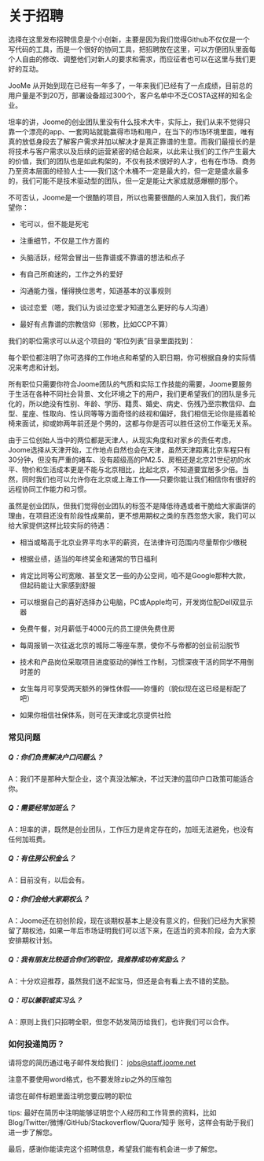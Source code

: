 # 关于招聘

选择在这里发布招聘信息是个小创新，主要是因为我们觉得Github不仅仅是一个写代码的工具，而是一个很好的协同工具，把招聘放在这里，可以方便团队里面每个人自由的修改、调整他们对新人的要求和需求，而应征者也可以在这里与我们更好的互动。

JooMe 从开始到现在已经有一年多了，一年来我们已经有了一点成绩，目前总的用户量是不到20万，部署设备超过300个，客户名单中不乏COSTA这样的知名企业。

坦率的讲，Joome的创业团队里没有什么技术大牛，实际上，我们从来不觉得只靠一个漂亮的app、一套网站就能赢得市场和用户，在当下的市场环境里面，唯有真的放低身段去了解客户需求并加以解决才是真正靠谱的生意。而我们最擅长的是将技术与客户需求以及后续的运营紧密的结合起来，以此来让我们的工作产生最大的价值，我们的团队也是如此构架的，不仅有技术很好的人才，也有在市场、商务乃至资本层面的经验人士——我们这个木桶不一定是最大的，但一定是盛水最多的，我们可能不是技术驱动型的团队，但一定是能让大家成就感爆棚的那个。

不可否认，Joome是一个很酷的项目，所以也需要很酷的人来加入我们，我们希望你：

- 宅可以，但不能是死宅

- 注重细节，不仅是工作方面的

- 头脑活跃，经常会冒出一些靠谱或不靠谱的想法和点子

- 有自己所痴迷的，工作之外的爱好

- 沟通能力强，懂得换位思考，知道基本的议事规则

- 谈过恋爱（嗯，我们认为谈过恋爱才知道怎么更好的与人沟通）

- 最好有点靠谱的宗教信仰（邪教，比如CCP不算）

我们的职位需求可以从这个项目的 “职位列表”目录里面找到：


每个职位都注明了你可选择的工作地点和希望的入职日期，你可根据自身的实际情况来考虑和计划。

所有职位只需要你符合Joome团队的气质和实际工作技能的需要，Joome要服务于生活在各种不同社会背景、文化环境之下的用户，我们更希望我们的团队是多元化的，所以绝没有性别、年龄、学历、籍贯、婚史、病史、伤残乃至宗教信仰、血型、星座、性取向、性认同等等方面奇怪的歧视和偏好，我们相信无论你是摇着轮椅来面试，抑或妳两年前还是个男的，这都与你是否可以胜任这份工作毫无关系。

由于三位创始人当中的两位都是天津人，从现实角度和对家乡的责任考虑，Joome选择从天津开始，工作地点自然也会在天津，虽然天津距离北京车程只有30分钟，但没有严重的堵车、没有超级高的PM2.5、房租还是北京21世纪初的水平、物价和生活成本更是不能与北京相比，比起北京，不知道要宜居多少倍。当然，同时我们也可以允许你在北京或上海工作——只要你能让我们相信你有很好的远程协同工作能力和习惯。

虽然是创业团队，但我们觉得创业团队的标签不是降低待遇或者干脆给大家画饼的理由，在项目还没有阶段性成果前，更不想用期权之类的东西忽悠大家，我们可以给大家提供这样比较实际的待遇：

- 相当或略高于北京业界平均水平的薪资，在法律许可范围内尽量帮你少缴税

- 根据业绩，适当的年终奖金和通常的节日福利

- 肯定比同等公司宽敞、甚至文艺一些的办公空间，咱不是Google那种大款，但起码能让大家感到舒服

- 可以根据自己的喜好选择办公电脑，PC或Apple均可，开发岗位配Dell双显示器

- 免费午餐，对月薪低于4000元的员工提供免费住房

- 每周报销一次往返北京的城际二等座车票，使你不与帝都的创业前沿脱节

- 技术和产品岗位采取项目进度驱动的弹性工作制，习惯深夜干活的同学不用倒时差的

- 女生每月可享受两天额外的弹性休假——妳懂的（貌似现在这已经是标配了吧）

- 如果你相信社保体系，则可在天津或北京提供社险

### 常见问题

##### Q：你们负责解决户口问题么？

A：我们不是那种大型企业，这个真没法解决，不过天津的蓝印户口政策可能适合你。


##### Q：需要经常加班么？

A：坦率的讲，既然是创业团队，工作压力是肯定存在的，加班无法避免，也没有任何加班费。


##### Q：有住房公积金么？

A：目前没有，以后会有。


##### Q：你们会给大家期权么？

A：Joome还在初创阶段，现在谈期权基本上是没有意义的，但我们已经为大家预留了期权池，如果一年后市场证明我们可以活下来，在适当的资本阶段，会为大家安排期权计划。


##### Q：我有朋友比较适合你们的职位，我推荐成功有奖励么？

A：十分欢迎推荐，虽然我们送不起宝马，但还是会有看上去不错的奖励。


##### Q：可以兼职或实习么？

A：原则上我们只招聘全职，但您不妨发简历给我们，也许我们可以合作。

### 如何投递简历？

请将您的简历通过电子邮件发给我们： <jobs@staff.joome.net>

注意不要使用word格式，也不要发除zip之外的压缩包

请您在邮件标题里面注明您要应聘的职位

tips: 最好在简历中注明能够证明您个人经历和工作背景的资料，比如 Blog/Twitter/微博/GitHub/Stackoverflow/Quora/知乎 账号，这样会有助于我们进一步了解您。

最后，感谢你能读完这个招聘信息，希望我们能有机会进一步了解您。


